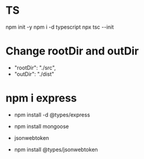 # TS
npm init -y
npm i -d typescript
npx tsc --init

# Change rootDir and outDir
- "rootDir": "./src",
- "outDir": "./dist"

# npm i express
- npm install -d @types/express

- npm install mongoose
- jsonwebtoken
- npm install @types/jsonwebtoken